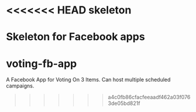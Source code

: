 <<<<<<< HEAD
skeleton
========

Skeleton for Facebook apps
=======
voting-fb-app
=============

A Facebook App for Voting On 3 Items. Can host multiple scheduled campaigns.
>>>>>>> a4c0fb86cfacfeeaadf462a03f0763de05bd821f

